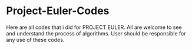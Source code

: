 Project-Euler-Codes
===================


Here are all codes that i did for PROJECT EULER.
All are welcome to see and understand the process of algorithms.
User should be responsible for any use of these codes.
